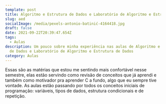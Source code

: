 ```yaml
---
template: post
title: Algoritmo e Estrutura de Dados e Laboratório de Algoritmo e Estrutura de Dados
slug: aed
socialImage: /media/pexels-antonio-batinić-4164418.jpg
draft: false
date: 2021-09-22T20:39:47.654Z
tags:
  - Aulas
description: Um pouco sobre minha experiência nas aulas de Algoritmo e Estrutura
  de Dados e Laboratório de Algoritmo e Estrutura de Dados
category: Aulas
---
```


Essas são as matérias que estou me sentindo mais confortável nesse semestre, elas estão servindo como revisão de conceitos que já aprendi e também como motivador pra aprender C a fundo, algo que eu sempre tive vontade. As aulas estão passando por todos os conceitos iniciais de programação: variáveis, tipos de dados, estrutura condicionais e de repetição.
